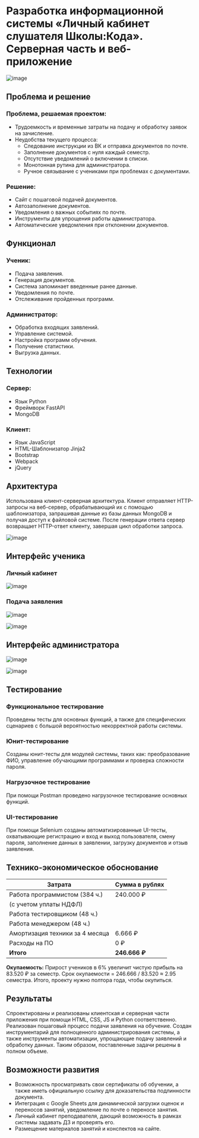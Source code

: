 # Разработка информационной системы «Личный кабинет слушателя Школы:Кода». Серверная часть и веб-приложение
![image](https://github.com/tastydata0/VKR/assets/76962395/dcb83bc1-82d8-41b2-9798-d34dd5736217)

## Проблема и решение

### Проблема, решаемая проектом:
- Трудоемкость и временные затраты на подачу и обработку заявок на зачисление.
- Неудобства текущего процесса:
  - Следование инструкции из ВК и отправка документов по почте.
  - Заполнение документов с нуля каждый семестр.
  - Отсутствие уведомлений о включении в списки.
  - Монотонная рутина для администратора.
  - Ручное связывание с учениками при проблемах с документами.

### Решение:
- Сайт с пошаговой подачей документов.
- Автозаполнение документов.
- Уведомления о важных событиях по почте.
- Инструменты для упрощения работы администратора.
- Автоматические уведомления при отклонении документов.

## Функционал

### Ученик:
- Подача заявления.
- Генерация документов.
- Система запоминает введенные ранее данные.
- Уведомления по почте.
- Отслеживание пройденных программ.

### Администратор:
- Обработка входящих заявлений.
- Управление системой.
- Настройка программ обучения.
- Получение статистики.
- Выгрузка данных.

## Технологии

### Сервер:
- Язык Python
- Фреймворк FastAPI
- MongoDB

### Клиент:
- Язык JavaScript
- HTML-Шаблонизатор Jinja2
- Bootstrap
- Webpack
- jQuery

## Архитектура

Использована клиент-серверная архитектура. Клиент отправляет HTTP-запросы на веб-сервер, обрабатывающий их с помощью шаблонизатора, запрашивая данные из базы данных MongoDB и получая доступ к файловой системе. После генерации ответа сервер возвращает HTTP-ответ клиенту, завершая цикл обработки запроса.

![image](https://github.com/tastydata0/VKR/assets/76962395/908786da-4fd3-467a-858a-b67dbd41db16)

## Интерфейс ученика

### Личный кабинет

![image](https://github.com/tastydata0/VKR/assets/76962395/013db41a-9a89-46c9-b75e-46577f3d8a02)


### Подача заявления

![image](https://github.com/tastydata0/VKR/assets/76962395/190876db-54e1-4fd8-8d31-5c25d1d8208f)

![image](https://github.com/tastydata0/VKR/assets/76962395/432b10b2-30b6-4c66-9d4f-5b68ac6c6b16)


## Интерфейс администратора

![image](https://github.com/tastydata0/VKR/assets/76962395/f1a77560-1189-4b37-b3dd-f24ef1a82b8b)

![image](https://github.com/tastydata0/VKR/assets/76962395/ab792eb7-e653-4a36-951a-aa65ce50e658)


## Тестирование

### Функциональное тестирование
Проведены тесты для основных функций, а также для специфических сценариев с большой вероятностью некорректной работы системы.

### Юнит-тестирование
Созданы юнит-тесты для модулей системы, таких как: преобразование ФИО, управление обучающими программами и проверка сложности пароля.

### Нагрузочное тестирование
При помощи Postman проведено нагрузочное тестирование основных функций.

### UI-тестирование
При помощи Selenium созданы автоматизированные UI-тесты, охватывающие регистрацию и вход и выход пользователя, смену пароля, заполнение данных в заявлении, загрузку документов и отзыв заявления.

## Технико-экономическое обоснование

| Затрата                      | Сумма в рублях    |
|------------------------------|-------------------|
| Работа программистом (384 ч.)| 240.000 ₽         |
| (с учетом уплаты НДФЛ)       |                   |
| Работа тестировщиком (48 ч.) |                   |
| Работа менеджером (48 ч.)    |                   |
| Амортизация техники за 4 месяца| 6.666 ₽         |
| Расходы на ПО                | 0 ₽               |
| **Итого**                    | **246.666 ₽**     |

**Окупаемость:**
Прирост учеников в 6% увеличит чистую прибыль на 83.520 ₽ за семестр. 
Срок окупаемости = 246.666 / 83.520 ≈ 2.95 семестра. 
Итого, проекту нужно полтора года, чтобы окупиться.

## Результаты

Спроектированы и реализованы клиентская и серверная части приложения при помощи HTML, CSS, JS и Python соответственно. Реализован пошаговый процесс подачи заявления на обучение. Создан инструментарий для полноценного администрирования системы, а также инструменты автоматизации, упрощающие подачу заявлений и обработку данных. Таким образом, поставленные задачи решены в полном объеме.

## Возможности развития

- Возможность просматривать свои сертификаты об обучении, а также иметь официальную ссылку для доказательства подлинности документа.
- Интеграция с Google Sheets для динамической загрузки оценок и переносов занятий, уведомление по почте о переносе занятия.
- Личный кабинет преподавателя, дающий возможность в рамках системы задавать ДЗ и проверять его.
- Размещение материалов занятий и конспектов на сайте.
